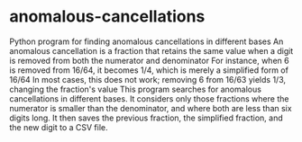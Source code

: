# anomalous-cancellations
Python program for finding anomalous cancellations in different bases
An anomalous cancellation is a fraction that retains the same value when a digit is removed from both the numerator and denominator
For instance, when 6 is removed from 16/64, it becomes 1/4, which is merely a simplified form of 16/64
In most cases, this does not work; removing 6 from 16/63 yields 1/3, changing the fraction's value
This program searches for anomalous cancellations in different bases.
It considers only those fractions where the numerator is smaller than the denominator, and where both are less than six digits long.
It then saves the previous fraction, the simplified fraction, and the new digit to a CSV file.
